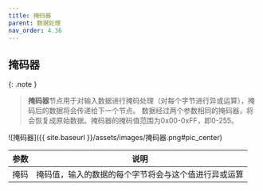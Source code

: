 ```yaml
---
title: 掩码器
parent: 数据处理
nav_order: 4.36
---
```


## 掩码器

{: .note }
> **掩码器**节点用于对输入数据进行掩码处理（对每个字节进行异或运算），掩码后的数据将会传递给下一个节点。
> 数据经过两个参数相同的掩码器，将会恢复成原始数据。掩码器的掩码值范围为0x00-0xFF，即0-255。

![掩码器]({{ site.baseurl }}/assets/images/掩码器.png#pic_center)

|参数|说明|
|---|---|
|掩码|掩码值，输入的数据的每个字节将会与这个值进行异或运算|
